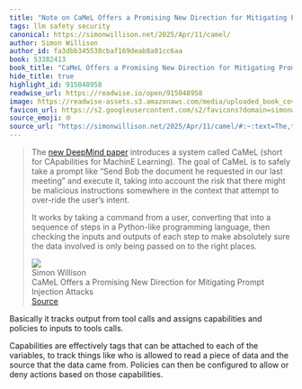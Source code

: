 ```yaml
---
title: "Note on CaMeL Offers a Promising New Direction for Mitigating Prompt Injection Attacks via Simon Willison"
tags: llm safety security
canonical: https://simonwillison.net/2025/Apr/11/camel/
author: Simon Willison
author_id: fa3dbb345538cbaf169deab8a01cc6aa
book: 53382413
book_title: "CaMeL Offers a Promising New Direction for Mitigating Prompt Injection Attacks"
hide_title: true
highlight_id: 915048958
readwise_url: https://readwise.io/open/915048958
image: https://readwise-assets.s3.amazonaws.com/media/uploaded_book_covers/profile_265723/camel-card.jpg
favicon_url: https://s2.googleusercontent.com/s2/favicons?domain=simonwillison.net
source_emoji: 🌐
source_url: "https://simonwillison.net/2025/Apr/11/camel/#:~:text=The,the%20right%20places."
---
```


> The [new DeepMind paper](https://arxiv.org/abs/2503.18813) introduces a system called CaMeL (short for CApabilities for MachinE Learning). The goal of CaMeL is to safely take a prompt like “Send Bob the document he requested in our last meeting” and execute it, taking into account the risk that there might be malicious instructions somewhere in the context that attempt to over-ride the user’s intent.
> 
> It works by taking a command from a user, converting that into a sequence of steps in a Python-like programming language, then checking the inputs and outputs of each step to make absolutely sure the data involved is only being passed on to the right places.
> <div class="quoteback-footer"><div class="quoteback-avatar"><img class="mini-favicon" src="https://s2.googleusercontent.com/s2/favicons?domain=simonwillison.net"></div><div class="quoteback-metadata"><div class="metadata-inner"><span style="display:none">FROM:</span><div aria-label="Simon Willison" class="quoteback-author"> Simon Willison</div><div aria-label="CaMeL Offers a Promising New Direction for Mitigating Prompt Injection Attacks" class="quoteback-title"> CaMeL Offers a Promising New Direction for Mitigating Prompt Injection Attacks</div></div></div><div class="quoteback-backlink"><a target="_blank" aria-label="go to the full text of this quotation" rel="noopener" href="https://simonwillison.net/2025/Apr/11/camel/#:~:text=The,the%20right%20places." class="quoteback-arrow"> Source</a></div></div>

Basically it tracks output from tool calls and assigns capabilities and policies to inputs to tools calls. 

Capabilities are effectively tags that can be attached to each of the variables, to track things like who is allowed to read a piece of data and the source that the data came from. Policies can then be configured to allow or deny actions based on those capabilities.